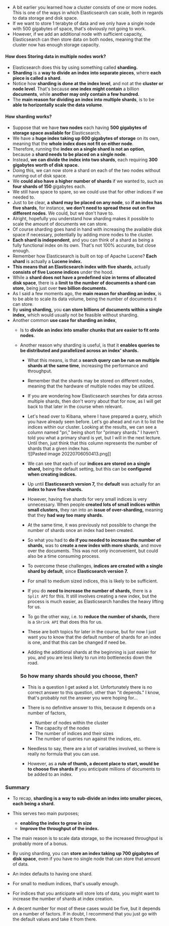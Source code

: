 - A bit earlier you learned how a cluster consists of one or more nodes.  This is one of the ways in which Elasticsearch can scale, both in regards to data storage  and disk space.  
- If we want to store 1 terabyte of data and we only have a single node with 500 gigabytes  of space, that's obviously not going to work.  
- However, if we add an additional node with sufficient capacity, Elasticsearch can then  store data on both nodes, meaning that the cluster now has enough storage capacity.  

#### How does Storing data in multiple nodes work?
- Elasticsearch does this by using something called **sharding.**  
- **Sharding** is a **way to divide an index into separate pieces**, where **each piece is called  a shard**.  
- Notice how **sharding is done at the index level**, and not at the **cluster or node level**. That's because **one index might contain** a billion **documents**, while **another may only  contain a few hundred.**  
- The **main reason for dividing an index into multiple shards**, is to be **able to horizontally  scale the data volume**.  

#### How sharding works?
- Suppose that we have **two nodes** each having **500 gigabytes of storage space available for**  Elasticsearch.  
- We have a **huge index taking up 600 gigabytes of storage** on its own, meaning that the **whole  index does not fit on either node**.  
- Therefore, running the **index on a single shard is not an option**, because a **shard needs to  be placed on a single node**.  
- Instead, **we can divide the index into two shards**, each requiring **300 gigabytes worth  of disk space.**  
- Doing this, we can now store a shard on each of the two nodes without running out of disk space.  
- We **could also have a higher number of shards** if we wanted to, such as **four shards of 150**  gigabytes each.  
- We still have space to spare, so we could use that for other indices if we needed to.  
- Just to be clear, **a shard may be placed on any node**, so **if an index has five shards**,  for instance, **we don't need to spread these out on five different nodes**.  We could, but we don't have to.  
- Alright, hopefully you understand how sharding makes it possible to scale the amount of documents  we can store.  
- Of course sharding goes hand in hand with increasing the available disk space if necessary,  potentially by adding more nodes to the cluster.  
- **Each shard is independent**, and you can think of a shard as being a fully functional index  on its own.  That's not 100% accurate, but close enough.  
- Remember how Elasticsearch is built on top of Apache Lucene?  **Each shard** is actually a **Lucene index.**  
- **This means that an Elasticsearch index with five shards**, actually **consists of five Lucene  indices** under the hood.  
- While a **shard does not have a predefined size in terms of allocated disk space**, there is  a **limit to the number of documents a shard can store,** being just over **two billion documents.**  
- As I said a few moments ago, the **main reason for sharding an index**, is to be able to scale  its data volume, being the number of documents it can store.  
- By **using sharding,** you **can store billions of documents within a single index,** which  would usually not be feasible without sharding.  
- Another common **use case for sharding an index**, 
	- Is to **divide an index into smaller chunks  that are easier to fit onto nodes**.  
	- Another reason why sharding is useful, is that it **enables queries to be distributed  and parallelized across an index' shards.** 
		- What this means, is that a **search query can be run on multiple shards at the same time**,  increasing the performance and throughput.  
		- Remember that the shards may be stored on different nodes, meaning that the hardware  of multiple nodes may be utilized.  
		- If you are wondering how Elasticsearch searches for data across multiple shards, then don't  worry about that for now, as I will get back to that later in the course when relevant.  
		- Let's head over to Kibana, where I have prepared a query, which you have already seen  before.  Let's go ahead and run it to list the indices within our cluster.  Looking at the results, we can see a column named "pri," being short for "primary shards."  I haven't told you what a primary shard is yet, but I will in the next lecture.  Until then, just think that this column represents the number of shards that a given index has.  
		![[Pasted image 20220706050413.png]]
		
		
		- We can see that each of our **indices are stored on a single shard,** being the default setting,  but this can be **configured when creating indices.**  
		- Up until **Elasticsearch version 7,** the **default** was actually for an **index to have five shards.**  
		- However, having five shards for very small indices is very unnecessary.  When people **created lots of small indices within small clusters,** they ran into an **issue  of over-sharding,** meaning that they **had way too many shards.**  
		- At the same time, it was previously not possible to change the number of shards once an index  had been created.  
		- So what you had to **do if you needed to increase the number of shards,** was to **create a new  index with more shards**, and move over the documents.  This was not only inconvenient, but could also be a time consuming process.  
		- To overcome these challenges, **indices are created with a single shard by default**, since  **Elasticsearch version 7.**  
		- For small to medium sized indices, this is likely to be sufficient.  
		- If you do **need to increase the number of shards,** there is a `Split API` for this.  It still involves creating a new index, but the process is much easier, as Elasticsearch  handles the heavy lifting for us.  
		- To go the other way, i.e. to **reduce the number of shards,** there is a `Shrink API` that does  this for us. 
		- These are both topics for later in the course, but for now I just want you to know that the  default number of shards for an index is one, and that this can be changed if need be.  
		
		- Adding the additional shards at the beginning is just easier for you, and you are less likely  to run into bottlenecks down the road.  
		
		### So how many shards should you choose, then?  
		- This is a question I get asked a lot.  Unfortunately there is no correct answer to this question, other than "it depends."  I know, that's probably not the answer you were hoping for... 
		- There is no definitive  answer to this, because it depends on a number of factors, 
			- Number of nodes within  the cluster
			- The capacity of the nodes 
			- The number of indices and their sizes
			- The number  of queries run against the indices, etc.  
		
		- Needless to say, there are a lot of variables involved, so there is really no formula that  you can use.  
		- However, as a **rule of thumb, a decent place to start, would be to choose five shards if**  you anticipate millions of documents to be added to an index.  
	
### Summary
- To recap, **sharding is a way to sub-divide an index into smaller pieces, each being a shard.**  
- This serves two main purposes; 
	- **enabling the index to grow in size**
	- **Improve the  throughput of the index.**  

- The main reason is to scale data storage, so the increased throughput is probably more  of a bonus.  
- By using sharding, you can **store an index taking up 700 gigabytes of disk space**, even  if you have no single node that can store that amount of data.  
- An index defaults to having one shard.  
- For small to medium indices, that's usually enough.  
- For indices that you anticipate will store lots of data, you might want to increase the  number of shards at index creation.  
- A decent number for most of these cases would be five, but it depends on a number of factors.  If in doubt, I recommend that you just go with the default values and take it from there.